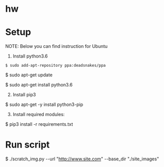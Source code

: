 # hw

# Setup
NOTE: Below you can find instruction for Ubuntu 
1. Install python3.6
```shell
$ sudo add-apt-repository ppa:deadsnakes/ppa
```
$ sudo apt-get update

$ sudo apt-get install python3.6

2. Install pip3

$ sudo apt-get -y install python3-pip

3. Install required modules:

$ pip3 install -r requirements.txt

# Run script

$ ./scratch_img.py --url "http://www.site.com" --base_dir "./site_images"
